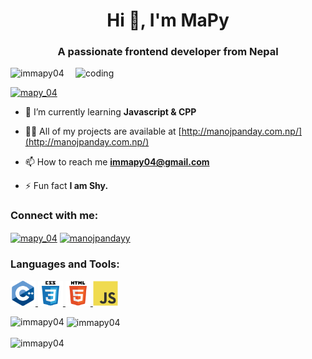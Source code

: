 <h1 align="center">Hi 👋, I'm MaPy</h1>
<h3 align="center">A passionate frontend developer from Nepal</h3>
<img align="right" alt="coding" width="400" src="https://th.bing.com/th/id/OIP.4fNBO_UDYEVxM0E5T2FyJQHaFj?pid=ImgDet&rs=1">

<p align="left"> <img src="https://komarev.com/ghpvc/?username=immapy04&label=Profile%20views&color=0e75b6&style=flat" alt="immapy04" /> </p>

<p align="left"> <a href="https://twitter.com/mapy_04" target="blank"><img src="https://img.shields.io/twitter/follow/mapy_04?logo=twitter&style=for-the-badge" alt="mapy_04" /></a> </p>

- 🌱 I’m currently learning **Javascript & CPP**

- 👨‍💻 All of my projects are available at [http://manojpanday.com.np/](http://manojpanday.com.np/)

- 📫 How to reach me **immapy04@gmail.com**

- ⚡ Fun fact **I am Shy.**

<h3 align="left">Connect with me:</h3>
<p align="left">
<a href="https://twitter.com/mapy_04" target="blank"><img align="center" src="https://raw.githubusercontent.com/rahuldkjain/github-profile-readme-generator/master/src/images/icons/Social/twitter.svg" alt="mapy_04" height="30" width="40" /></a>
<a href="https://instagram.com/manojpandayy" target="blank"><img align="center" src="https://raw.githubusercontent.com/rahuldkjain/github-profile-readme-generator/master/src/images/icons/Social/instagram.svg" alt="manojpandayy" height="30" width="40" /></a>
</p>

<h3 align="left">Languages and Tools:</h3>
<p align="left"> <a href="https://www.w3schools.com/cpp/" target="_blank" rel="noreferrer"> <img src="https://raw.githubusercontent.com/devicons/devicon/master/icons/cplusplus/cplusplus-original.svg" alt="cplusplus" width="40" height="40"/> </a> <a href="https://www.w3schools.com/css/" target="_blank" rel="noreferrer"> <img src="https://raw.githubusercontent.com/devicons/devicon/master/icons/css3/css3-original-wordmark.svg" alt="css3" width="40" height="40"/> </a> <a href="https://www.w3.org/html/" target="_blank" rel="noreferrer"> <img src="https://raw.githubusercontent.com/devicons/devicon/master/icons/html5/html5-original-wordmark.svg" alt="html5" width="40" height="40"/> </a> <a href="https://developer.mozilla.org/en-US/docs/Web/JavaScript" target="_blank" rel="noreferrer"> <img src="https://raw.githubusercontent.com/devicons/devicon/master/icons/javascript/javascript-original.svg" alt="javascript" width="40" height="40"/> </a> </p>

<p><img align="left" src="https://github-readme-stats.vercel.app/api/top-langs?username=immapy04&show_icons=true&locale=en&layout=compact" alt="immapy04" /></p>

<p>&nbsp;<img align="center" src="https://github-readme-stats.vercel.app/api?username=immapy04&show_icons=true&locale=en" alt="immapy04" /></p>

<p><img align="center" src="https://github-readme-streak-stats.herokuapp.com/?user=immapy04&" alt="immapy04" /></p>
